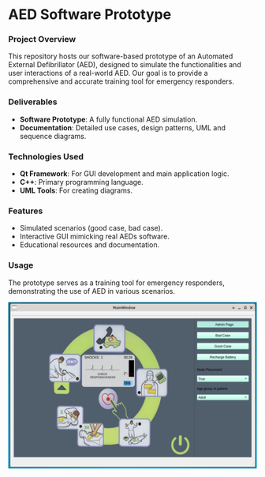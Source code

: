# AED Software Prototype

### Project Overview
This repository hosts our software-based prototype of an Automated External Defibrillator (AED), designed to simulate the functionalities and user interactions of a real-world AED. Our goal is to provide a comprehensive and accurate training tool for emergency responders.

### Deliverables
- **Software Prototype**: A fully functional AED simulation.
- **Documentation**: Detailed use cases, design patterns, UML and sequence diagrams.

### Technologies Used
- **Qt Framework**: For GUI development and main application logic.
- **C++**: Primary programming language.
- **UML Tools**: For creating diagrams.

### Features
- Simulated scenarios (good case, bad case).
- Interactive GUI mimicking real AEDs software.
- Educational resources and documentation.

### Usage
The prototype serves as a training tool for emergency responders, demonstrating the use of AED in various scenarios.

![Getting Started](res/Demo.png)

